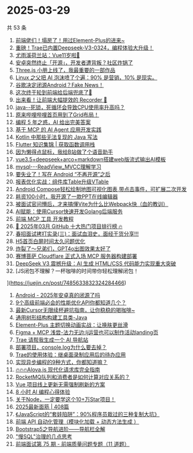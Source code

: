 # 2025-03-29

共 53 条

<!-- BEGIN JUEJIN -->
<!-- 最后更新时间 2025-03-29 04:13:27 +0800 -->
1. [前端佬们！塌房了！用过Element-Plus的进来~](https://juejin.cn/post/7485966905418760227)
1. [重磅！Trae已内置Deepseek-V3-0324，编程体验大升级！](https://juejin.cn/post/7485918233679560714)
1. [尤雨溪荷兰站：Vue11岁啦🎉](https://juejin.cn/post/7485414108277571619)
1. [安卓突然终止「开源」，开发者遭背叛？社区炸锅了](https://juejin.cn/post/7486315070362075173)
1. [Three.js 小册上线了，我最重要的一部作品](https://juejin.cn/post/7486294528733036594)
1. [Linux 之父把 AI 泡沫喷了个遍：90% 是营销，10% 是现实。](https://juejin.cn/post/7485940589885538344)
1. [谷歌决定闭源Android？Fake News！](https://juejin.cn/post/7486306126758969383)
1. [这次终于轮到前端给后端兜底了🤣](https://juejin.cn/post/7486440418139652137)
1. [出来看！让前端大幅提效的 Recorder 🐶](https://juejin.cn/post/7485729208107712522)
1. [java--死锁，死循环会导致CPU使用率升高吗？](https://juejin.cn/post/7485729208108695562)
1. [原来哔哩哔哩首页用到了Grid布局！](https://juejin.cn/post/7485625209132285986)
1. [编程 5 年之惑，AI 给出完美答案](https://juejin.cn/post/7486322280861466678)
1. [基于 MCP 的 AI Agent 应用开发实践](https://juejin.cn/post/7485691461296652338)
1. [Kotlin 中那些无法复现的 Java 写法](https://juejin.cn/post/7485965177096814642)
1. [Flutter 知识集锦 | 获取函数调用栈](https://juejin.cn/post/7485633146315751461)
1. [因为懒得点鼠标，我给B站做了个语音助手](https://juejin.cn/post/7485572202701193256)
1. [vue3.5+deepseek+arco+markdown搭建web版流式输出AI模板](https://juejin.cn/post/7486369696738017321)
1. [mysql---ReadView_MVCC理解学习](https://juejin.cn/post/7486185012388216842)
1. [要失业了！写在 Android “不再开源”之后](https://juejin.cn/post/7486659696061906994)
1. [报表优化实战：组件库Table升级VTable](https://juejin.cn/post/7486444624815767589)
1. [Android Compose轻松绘制地图可视化图表,带点击事件，可扩展二次开发](https://juejin.cn/post/7485936146070356006)
1. [耗资100小时，我开源了一款PPT在线编辑器](https://juejin.cn/post/7485672562947129356)
1. [被面试官问懵后，才来搞懂Vite为什么比Webpack快（血的教训）](https://juejin.cn/post/7486170504271069210)
1. [AI赋能：使用Cursor快速开发Golang后端服务](https://juejin.cn/post/7486057384395178036)
1. [前端 MCP 工具 开发教程](https://juejin.cn/post/7486030501906268199)
1. [🚀 2025年03月 GitHub 十大热门项目排行榜 🔥](https://juejin.cn/post/7486316823253565474)
1. [春招面试拷打实录(三)：面试血泪史，面经干货分享!!!](https://juejin.cn/post/7485936146070470694)
1. [H5首页白屏时间太久问题优化](https://juejin.cn/post/7485640765570826292)
1. [炸裂了～兄弟们，GPT4o出图效果太好了](https://juejin.cn/post/7486465253816483876)
1. [赛博菩萨 Cloudflare 正式入场 MCP 服务器构建部署](https://juejin.cn/post/7485691461297209394)
1. [DeepSeek V3 震撼升级：AI 生成 HTML/CSS 代码能力实现重大突破
](https://juejin.cn/post/7485684772948607013)
1. [JS闭包不理解？一杯咖啡的时间带你轻松理解闭包！

](https://juejin.cn/post/7485633832324284466)
1. [Android - 2025年安卓真的闭源了吗](https://juejin.cn/post/7486394833864966144)
1. [9个高级前端必会的性能优化API你都知道几个？](https://juejin.cn/post/7485285613463535670)
1. [最新Cursor无限续杯避坑指南，让你稳稳的喝咖啡~](https://juejin.cn/post/7486323379474563107)
1. [通用树形结构构建工具类-Java](https://juejin.cn/post/7486089532283092992)
1. [Element-Plus 主题切换动画实战：让换肤更丝滑](https://juejin.cn/post/7486106426571194408)
1. [Figma + MCP 浅尝-法力无边:lj运营也可以制作活动landing页](https://juejin.cn/post/7485998798654128138)
1. [Trae 请帮我生成一个 AI 导航站](https://juejin.cn/post/7485598788985569292)
1. [部署项目，console.log为什么要去掉？](https://juejin.cn/post/7485938326336766003)
1. [Trae的使用体验：继桌面录制应用后的待办应用](https://juejin.cn/post/7486102523915026442)
1. [实现异步编程的9种方式，你都知道嘛？](https://juejin.cn/post/7485980624189931559)
1. [🔥🔥🔥Alova.js 现代化请求库完全指南](https://juejin.cn/post/7485631488113918006)
1. [RocketMQ队列和消费者是如何计算对应关系的？](https://juejin.cn/post/7486106426572619816)
1. [Vue 项目线上更新无需强制刷新的方案](https://juejin.cn/post/7485677817868091407)
1. [8 小时 AI 编程心得体验](https://juejin.cn/post/7485414108276949027)
1. [关于Node，一定要学这个10+万Star项目！](https://juejin.cn/post/7486515264823132210)
1. [2025最新面筋 | 408篇](https://juejin.cn/post/7486363775707709450)
1. [《JavaScript的“套娃陷阱”：90%程序员栽过的三种复制大坑》](https://juejin.cn/post/7485932775113965578)
1. [前端 API 自动化管理（模块化加载 + 动态方法生成‌ ）](https://juejin.cn/post/7485965103113961484)
1. [Bootstrap5之导航进阶——导航栏全解](https://juejin.cn/post/7485932775114768394)
1. ["慢SQL"治理的几点思考](https://juejin.cn/post/7485965177096781874)
1. [前端面试第 75 期 - 前端质量问题专题（11 道题）](https://juejin.cn/post/7485629173061173299)
<!-- END JUEJIN -->